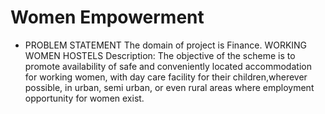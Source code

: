 
# Women Empowerment 
* PROBLEM STATEMENT 
 The domain of project is Finance. WORKING WOMEN HOSTELS  Description: The objective of the scheme is to promote availability of safe and conveniently located accommodation for working women, with day care facility for their children,wherever possible, in urban, semi urban, or even rural areas where employment opportunity for women exist. 